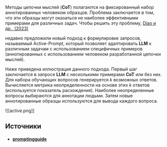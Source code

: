 Методы цепочки мыслей (**CoT**) полагаются на фиксированный набор аннотированных человеком образцов. Проблема заключается в том, что эти образцы могут оказаться не наиболее эффективными примерами для различных задач. Чтобы решить эту проблему, [Diao и др., (2023)](https://arxiv.org/pdf/2302.12246.pdf)

недавно предложили новый подход к формулировке запросов, называемый Active-Prompt, который позволяет адаптировать **LLM** к различным задачам с использованием специфичных примеров (аннотированных с использованием человеком разработанной цепочки мыслей).

Ниже приведена иллюстрация данного подхода. Первый шаг заключается в запросе **LLM** с несколькими примерами **CoT** или без них. Для набора обучающих вопросов генерируется _k_ возможных ответов. Вычисляется метрика неопределенности на основе этих _k_ ответов (используется показатель расхождения). Наиболее неопределенные вопросы выбираются для аннотации людьми. Затем новые аннотированные образцы используются для вывода каждого вопроса.

![[active.png]]


## Источники
- #### [promptingguide](https://www.promptingguide.ai/ru/techniques/activeprompt)